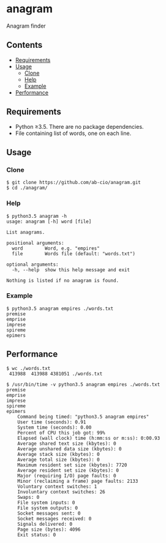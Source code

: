# anagram
Anagram finder

## Contents
- [Requirements](#requirements)
- [Usage](#usage)
    - [Clone](#clone)
    - [Help](#help)
    - [Example](#example)
- [Performance](#performance)

## Requirements
* Python ≥3.5. There are no package dependencies.
* File containing list of words, one on each line.

## Usage

### Clone
    $ git clone https://github.com/ab-cio/anagram.git
    $ cd ./anagram/

### Help
	$ python3.5 anagram -h
	usage: anagram [-h] word [file]
	
	List anagrams.
	
	positional arguments:
	  word        Word, e.g. "empires"
	  file        Words file (default: "words.txt")
	
	optional arguments:
	  -h, --help  show this help message and exit
	
	Nothing is listed if no anagram is found.
	
### Example
	$ python3.5 anagram empires ./words.txt
	premise
	emprise
	imprese
	spireme
	epimers

## Performance

	$ wc ./words.txt 
	 413988  413988 4381051 ./words.txt
	
	$ /usr/bin/time -v python3.5 anagram empires ./words.txt
	premise
	emprise
	imprese
	spireme
	epimers
		Command being timed: "python3.5 anagram empires"
		User time (seconds): 0.91
		System time (seconds): 0.00
		Percent of CPU this job got: 99%
		Elapsed (wall clock) time (h:mm:ss or m:ss): 0:00.93
		Average shared text size (kbytes): 0
		Average unshared data size (kbytes): 0
		Average stack size (kbytes): 0
		Average total size (kbytes): 0
		Maximum resident set size (kbytes): 7720
		Average resident set size (kbytes): 0
		Major (requiring I/O) page faults: 0
		Minor (reclaiming a frame) page faults: 2133
		Voluntary context switches: 1
		Involuntary context switches: 26
		Swaps: 0
		File system inputs: 0
		File system outputs: 0
		Socket messages sent: 0
		Socket messages received: 0
		Signals delivered: 0
		Page size (bytes): 4096
		Exit status: 0
